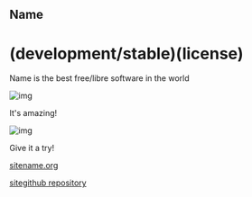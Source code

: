 ## Name
# (development/stable)(license)
Name is the best free/libre software in the world

![img](httpsimage.png)

It's amazing!

![img](httpsimage.png)

Give it a try!

[sitename.org](sitename.org)

[sitegithub repository](https://github.com)
